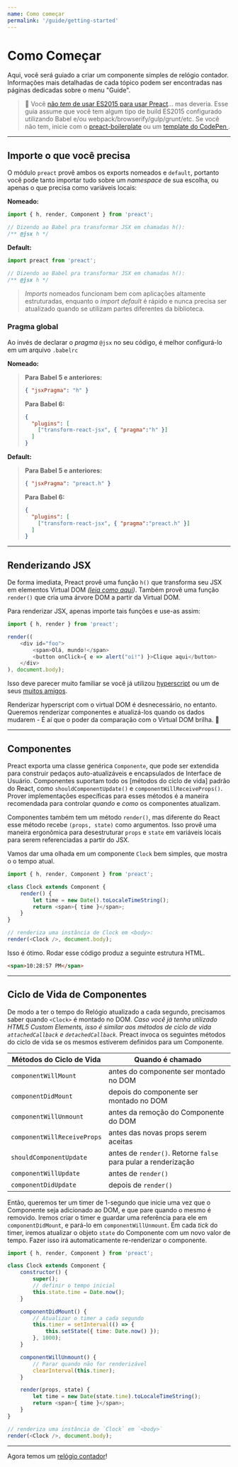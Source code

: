 ```yaml
---
name: Como começar
permalink: '/guide/getting-started'
---
```


# Como Começar

Aqui, você será guiado a criar um componente simples de relógio contador. Informações mais detalhadas de cada tópico podem ser encontradas nas páginas dedicadas sobre o menu "Guide".


> :information_desk_person: Você [não _tem_ de usar ES2015 para usar Preact](https://github.com/developit/preact-without-babel)... mas deveria.
Esse guia assume que você tem algum tipo de build ES2015 configurado utilizando Babel e/ou webpack/browserify/gulp/grunt/etc. Se você não tem, inicie com o [preact-boilerplate] ou um [template do CodePen ](http://codepen.io/developit/pen/pgaROe?editors=0010).

---


## Importe o que você precisa

O módulo `preact` provê ambos os exports nomeados e `default`, portanto você pode tanto importar tudo sobre um _namespace_ de sua escolha, ou apenas o que precisa como variáveis locais:


**Nomeado:**

```js
import { h, render, Component } from 'preact';

// Dizendo ao Babel pra transformar JSX em chamadas h():
/** @jsx h */
```

**Default:**

```js
import preact from 'preact';

// Dizendo ao Babel pra transformar JSX em chamadas h():
/** @jsx h */
```
> _Imports_ nomeados funcionam bem com aplicações altamente estruturadas, enquanto o _import default_ é rápido e nunca precisa ser atualizado quando se utilizam partes diferentes da biblioteca.

### Pragma global

Ao invés de declarar o _pragma_  `@jsx` no seu código, é melhor configurá-lo em um arquivo `.babelrc`

**Nomeado:**
>**Para Babel 5 e anteriores:**
>
> ```json
> { "jsxPragma": "h" }
> ```
>
> **Para Babel 6:**
>
> ```json
> {
>   "plugins": [
>     ["transform-react-jsx", { "pragma":"h" }]
>   ]
> }
> ```

**Default:**
>**Para Babel 5 e anteriores:**
>
> ```json
> { "jsxPragma": "preact.h" }
> ```
>
> **Para Babel 6:**
>
> ```json
> {
>   "plugins": [
>     ["transform-react-jsx", { "pragma":"preact.h" }]
>   ]
> }
> ```

---


## Renderizando JSX

De forma imediata, Preact provê uma função `h()` que transforma seu JSX em elementos Virtual DOM _([leia como aqui](http://jasonformat.com/wtf-is-jsx))_. Também provê uma função `render()` que cria uma árvore DOM a partir da Virtual DOM.

Para renderizar JSX, apenas importe tais funções e use-as assim:

```js
import { h, render } from 'preact';

render((
	<div id="foo">
		<span>Olá, mundo!</span>
		<button onClick={ e => alert("oi!") }>Clique aqui</button>
	</div>
), document.body);
```

Isso deve parecer muito familiar se você já utilizou [hyperscript] ou um de seus [muitos amigos](https://github.com/developit/vhtml).

Renderizar hyperscript com o virtual DOM é desnecessário, no entanto. Queremos renderizar componentes e atualizá-los quando os dados mudarem - É aí que o poder da comparação com o Virtual DOM brilha. 🌟

---


## Componentes

Preact exporta uma classe genérica `Componente`, que pode ser extendida para construir pedaços auto-atualizáveis e encapsulados de Interface de Usuário. Componentes suportam todo os [métodos do ciclo de vida] padrão do React, como `shouldComponentUpdate()` e `componentWillReceiveProps()`. Prover implementações específicas para esses métodos é a maneira recomendada para controlar _quando_ e _como_ os componentes atualizam.

Componentes também tem um método `render()`, mas diferente do React esse método recebe `(props, state)` como argumentos. Isso provê uma maneira ergonômica para desestruturar  `props` e `state` em variáveis locais para serem referenciadas a partir do JSX.

Vamos dar uma olhada em um componente `Clock` bem simples, que mostra o o tempo atual.


```js
import { h, render, Component } from 'preact';

class Clock extends Component {
	render() {
		let time = new Date().toLocaleTimeString();
		return <span>{ time }</span>;
	}
}

// renderiza uma instância de Clock em <body>:
render(<Clock />, document.body);
```

Isso é ótimo. Rodar esse código produz a seguinte estrutura HTML.

```html
<span>10:28:57 PM</span>
```


---


## Ciclo de Vida de Componentes

De modo a ter o tempo do Relógio atualizado a cada segundo, precisamos saber quando `<Clock>` é montado no DOM. _Caso você já tenha utilizado HTML5 Custom Elements, isso é similar aos métodos de ciclo de vida `attachedCallback` e `detachedCallback`._ Preact invoca os seguintes métodos do ciclo de vida se os mesmos estiverem definidos para um Componente.


| Métodos do Ciclo de Vida    | Quando é chamado                                 							|
|-----------------------------|---------------------------------------------------------------|
| `componentWillMount`        | antes do componente ser montado no DOM 			     							|
| `componentDidMount`         | depois do componente ser montado no DOM    			 							|
| `componentWillUnmount`      | antes da remoção do Componente do DOM 					 							|
| `componentWillReceiveProps` | antes das novas props serem aceitas 						 						 	|
| `shouldComponentUpdate`     | antes de `render()`. Retorne `false` para pular a renderização|
| `componentWillUpdate`       | antes de `render()`                              							|
| `componentDidUpdate`        | depois de `render()`                             							|


Então, queremos ter um timer de 1-segundo que inicie uma vez que o Componente seja adicionado ao DOM, e que pare quando o mesmo é removido.
Iremos criar o timer e guardar uma referência para ele em `componentDidMount`, e pará-lo em `componentWillUnmount`. Em cada _tick_ do timer, iremos atualizar o objeto `state` do Componente com um novo valor de tempo. Fazer isso irá automaticamente re-renderizar o componente.

```js
import { h, render, Component } from 'preact';

class Clock extends Component {
	constructor() {
		super();
		// definir o tempo inicial
		this.state.time = Date.now();
	}

	componentDidMount() {
		// Atualizar o timer a cada segundo
		this.timer = setInterval(() => {
			this.setState({ time: Date.now() });
		}, 1000);
	}

	componentWillUnmount() {
		// Parar quando não for renderizável
		clearInterval(this.timer);
	}

	render(props, state) {
		let time = new Date(state.time).toLocaleTimeString();
		return <span>{ time }</span>;
	}
}

// renderiza uma instância de `Clock` em `<body>`
render(<Clock />, document.body);
```


---

Agora temos um [relógio contador](http://jsfiddle.net/developit/u9m5x0L7/embedded/result,js/)!



[preact-boilerplate]: https://github.com/developit/preact-boilerplate
[hyperscript]: https://github.com/dominictarr/hyperscript

